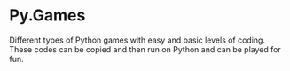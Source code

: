 # Py.Games
Different types of Python games with easy and basic levels of coding. 
These codes can be copied and then run on Python and can be played for fun.

